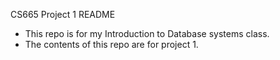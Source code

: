 CS665 Project 1 README

* This repo is for my Introduction to Database systems class.
* The contents of this repo are for project 1.
